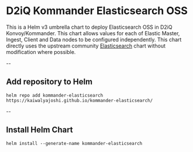 # D2iQ Kommander Elasticsearch OSS

This is a Helm v3 umbrella chart to deploy Elasticsearch OSS in D2iQ Konvoy/Kommander.
This chart allows values for each of Elastic Master, Ingest, Client and Data nodes to be configured independently.
This chart directly uses the upstream community [Elasticsearch](https://github.com/elastic/helm-charts/tree/master/elasticsearch) chart without modification where possible.

--

## Add repository to Helm

```
helm repo add kommander-elasticsearch https://kaiwalyajoshi.github.io/kommander-elasticsearch/
```

--

## Install Helm Chart
```
helm install --generate-name kommander-elasticsearch
```
